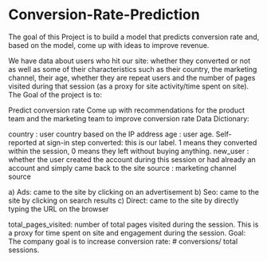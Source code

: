 # Conversion-Rate-Prediction

The goal of this Project is to build a model that predicts conversion rate and, based on the model, come up with ideas to improve revenue.

We have data about users who hit our site: whether they converted or not as well as some of their characteristics such as their country, the marketing channel, their age, whether they are repeat users and the number of pages visited during that session (as a proxy for site activity/time spent on site). The Goal of the project is to:

Predict conversion rate Come up with recommendations for the product team and the marketing team to improve conversion rate Data Dictionary:

country : user country based on the IP address age : user age. Self-reported at sign-in step converted: this is our label. 1 means they converted within the session, 0 means they left without buying anything. new_user : whether the user created the account during this session or had already an account and simply came back to the site source : marketing channel source

a) Ads: came to the site by clicking on an advertisement b) Seo: came to the site by clicking on search results c) Direct: came to the site by directly typing the URL on the browser

total_pages_visited: number of total pages visited during the session. This is a proxy for time spent on site and engagement during the session. Goal: The company goal is to increase conversion rate: # conversions/ total sessions.
